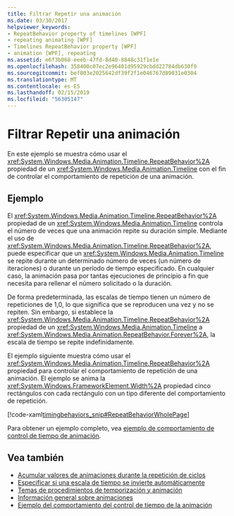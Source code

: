 ```yaml
---
title: Filtrar Repetir una animación
ms.date: 03/30/2017
helpviewer_keywords:
- RepeatBehavior property of timelines [WPF]
- repeating animating [WPF]
- Timelines RepeatBehavior property [WPF]
- animation [WPF], repeating
ms.assetid: e6f3b068-eeeb-47fd-8d40-8848c31f1e1e
ms.openlocfilehash: 358400c07ec2e96401d95929cbdd22784db630f9
ms.sourcegitcommit: bef803e2025642df39f2f1e046767d89031e0304
ms.translationtype: MT
ms.contentlocale: es-ES
ms.lasthandoff: 02/15/2019
ms.locfileid: "56305147"
---
```

# <a name="how-to-repeat-an-animation"></a>Filtrar Repetir una animación
En este ejemplo se muestra cómo usar el <xref:System.Windows.Media.Animation.Timeline.RepeatBehavior%2A> propiedad de un <xref:System.Windows.Media.Animation.Timeline> con el fin de controlar el comportamiento de repetición de una animación.  
  
## <a name="example"></a>Ejemplo  
 El <xref:System.Windows.Media.Animation.Timeline.RepeatBehavior%2A> propiedad de un <xref:System.Windows.Media.Animation.Timeline> controla el número de veces que una animación repite su duración simple. Mediante el uso de <xref:System.Windows.Media.Animation.Timeline.RepeatBehavior%2A>, puede especificar que un <xref:System.Windows.Media.Animation.Timeline> se repite durante un determinado número de veces (un número de iteraciones) o durante un período de tiempo especificado. En cualquier caso, la animación pasa por tantas ejecuciones de principio a fin que necesita para rellenar el número solicitado o la duración.  
  
 De forma predeterminada, las escalas de tiempo tienen un número de repeticiones de 1,0, lo que significa que se reproducen una vez y no se repiten. Sin embargo, si establece la <xref:System.Windows.Media.Animation.Timeline.RepeatBehavior%2A> propiedad de un <xref:System.Windows.Media.Animation.Timeline> a <xref:System.Windows.Media.Animation.RepeatBehavior.Forever%2A>, la escala de tiempo se repite indefinidamente.  
  
 El ejemplo siguiente muestra cómo usar el <xref:System.Windows.Media.Animation.Timeline.RepeatBehavior%2A> propiedad para controlar el comportamiento de repetición de una animación. El ejemplo se anima la <xref:System.Windows.FrameworkElement.Width%2A> propiedad cinco rectángulos con cada rectángulo con un tipo diferente del comportamiento de repetición.  
  
 [!code-xaml[timingbehaviors_snip#RepeatBehaviorWholePage](../../../../samples/snippets/csharp/VS_Snippets_Wpf/timingbehaviors_snip/CSharp/RepeatBehaviorExample.xaml#repeatbehaviorwholepage)]  
  
 Para obtener un ejemplo completo, vea [ejemplo de comportamiento de control de tiempo de animación](https://go.microsoft.com/fwlink/?LinkID=159970).  
  
## <a name="see-also"></a>Vea también
- [Acumular valores de animaciones durante la repetición de ciclos](../../../../docs/framework/wpf/graphics-multimedia/how-to-accumulate-animation-values-during-repeat-cycles.md)
- [Especificar si una escala de tiempo se invierte automáticamente](../../../../docs/framework/wpf/graphics-multimedia/how-to-specify-whether-a-timeline-automatically-reverses.md)
- [Temas de procedimientos de temporización y animación](animation-and-timing-how-to-topics.md)
- [Información general sobre animaciones](../../../../docs/framework/wpf/graphics-multimedia/animation-overview.md)
- [Ejemplo del comportamiento del control de tiempo de la animación](https://go.microsoft.com/fwlink/?LinkID=159970)
